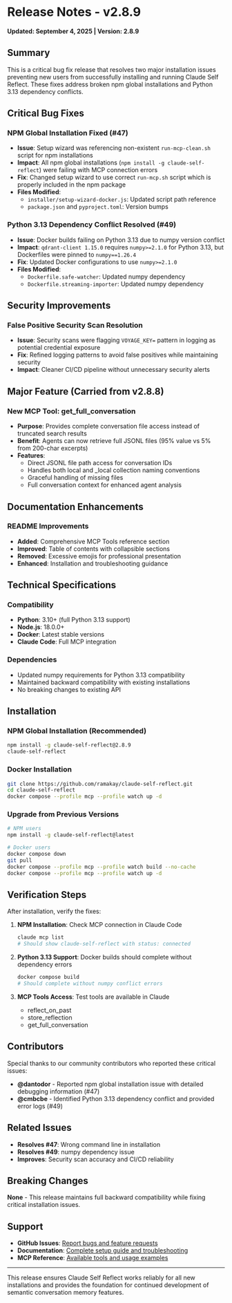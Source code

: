 # Release Notes - v2.8.9

**Updated: September 4, 2025 | Version: 2.8.9**

## Summary
This is a critical bug fix release that resolves two major installation issues preventing new users from successfully installing and running Claude Self Reflect. These fixes address broken npm global installations and Python 3.13 dependency conflicts.

## Critical Bug Fixes

### NPM Global Installation Fixed (#47)
- **Issue**: Setup wizard was referencing non-existent `run-mcp-clean.sh` script for npm installations
- **Impact**: All npm global installations (`npm install -g claude-self-reflect`) were failing with MCP connection errors
- **Fix**: Changed setup wizard to use correct `run-mcp.sh` script which is properly included in the npm package
- **Files Modified**: 
  - `installer/setup-wizard-docker.js`: Updated script path reference
  - `package.json` and `pyproject.toml`: Version bumps

### Python 3.13 Dependency Conflict Resolved (#49)
- **Issue**: Docker builds failing on Python 3.13 due to numpy version conflict
- **Impact**: `qdrant-client 1.15.0` requires `numpy>=2.1.0` for Python 3.13, but Dockerfiles were pinned to `numpy==1.26.4`
- **Fix**: Updated Docker configurations to use `numpy>=2.1.0`
- **Files Modified**:
  - `Dockerfile.safe-watcher`: Updated numpy dependency
  - `Dockerfile.streaming-importer`: Updated numpy dependency

## Security Improvements

### False Positive Security Scan Resolution
- **Issue**: Security scans were flagging `VOYAGE_KEY=` pattern in logging as potential credential exposure
- **Fix**: Refined logging patterns to avoid false positives while maintaining security
- **Impact**: Cleaner CI/CD pipeline without unnecessary security alerts

## Major Feature (Carried from v2.8.8)

### New MCP Tool: get_full_conversation
- **Purpose**: Provides complete conversation file access instead of truncated search results
- **Benefit**: Agents can now retrieve full JSONL files (95% value vs 5% from 200-char excerpts)
- **Features**:
  - Direct JSONL file path access for conversation IDs
  - Handles both local and _local collection naming conventions
  - Graceful handling of missing files
  - Full conversation context for enhanced agent analysis

## Documentation Enhancements

### README Improvements
- **Added**: Comprehensive MCP Tools reference section
- **Improved**: Table of contents with collapsible sections
- **Removed**: Excessive emojis for professional presentation
- **Enhanced**: Installation and troubleshooting guidance

## Technical Specifications

### Compatibility
- **Python**: 3.10+ (full Python 3.13 support)
- **Node.js**: 18.0.0+
- **Docker**: Latest stable versions
- **Claude Code**: Full MCP integration

### Dependencies
- Updated numpy requirements for Python 3.13 compatibility
- Maintained backward compatibility with existing installations
- No breaking changes to existing API

## Installation

### NPM Global Installation (Recommended)
```bash
npm install -g claude-self-reflect@2.8.9
claude-self-reflect
```

### Docker Installation
```bash
git clone https://github.com/ramakay/claude-self-reflect.git
cd claude-self-reflect
docker compose --profile mcp --profile watch up -d
```

### Upgrade from Previous Versions
```bash
# NPM users
npm install -g claude-self-reflect@latest

# Docker users
docker compose down
git pull
docker compose --profile mcp --profile watch build --no-cache
docker compose --profile mcp --profile watch up -d
```

## Verification Steps

After installation, verify the fixes:

1. **NPM Installation**: Check MCP connection in Claude Code
   ```bash
   claude mcp list
   # Should show claude-self-reflect with status: connected
   ```

2. **Python 3.13 Support**: Docker builds should complete without dependency errors
   ```bash
   docker compose build
   # Should complete without numpy conflict errors
   ```

3. **MCP Tools Access**: Test tools are available in Claude
   - reflect_on_past
   - store_reflection  
   - get_full_conversation

## Contributors

Special thanks to our community contributors who reported these critical issues:

- **@dantodor** - Reported npm global installation issue with detailed debugging information (#47)
- **@cmbcbe** - Identified Python 3.13 dependency conflict and provided error logs (#49)

## Related Issues

- **Resolves #47**: Wrong command line in installation
- **Resolves #49**: numpy dependency issue
- **Improves**: Security scan accuracy and CI/CD reliability

## Breaking Changes
**None** - This release maintains full backward compatibility while fixing critical installation issues.

## Support

- **GitHub Issues**: [Report bugs and feature requests](https://github.com/ramakay/claude-self-reflect/issues)
- **Documentation**: [Complete setup guide and troubleshooting](https://github.com/ramakay/claude-self-reflect#readme)
- **MCP Reference**: [Available tools and usage examples](https://github.com/ramakay/claude-self-reflect/blob/main/docs/development/MCP_REFERENCE.md)

---

This release ensures Claude Self Reflect works reliably for all new installations and provides the foundation for continued development of semantic conversation memory features.